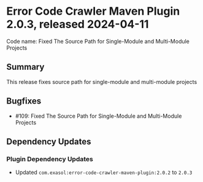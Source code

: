 # Error Code Crawler Maven Plugin 2.0.3, released 2024-04-11

Code name: Fixed The Source Path for Single-Module and Multi-Module Projects

## Summary

This release fixes source path for single-module and multi-module projects

## Bugfixes

* #109: Fixed The Source Path for Single-Module and Multi-Module Projects

## Dependency Updates

### Plugin Dependency Updates

* Updated `com.exasol:error-code-crawler-maven-plugin:2.0.2` to `2.0.3`
